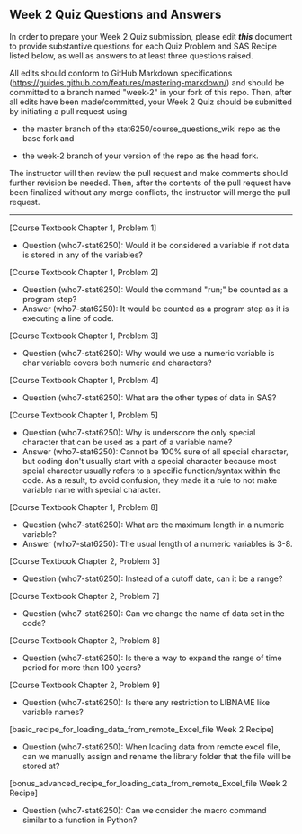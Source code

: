
## Week 2 Quiz Questions and Answers

In order to prepare your Week 2 Quiz submission, please edit ***this*** document to provide substantive questions for each Quiz Problem and SAS Recipe listed below, as well as answers to at least three questions raised.

All edits should conform to GitHub Markdown specifications (https://guides.github.com/features/mastering-markdown/) and should be committed to a branch named "week-2" in your fork of this repo. Then, after all edits have been made/committed, your Week 2 Quiz should be submitted by initiating a pull request using

- the master branch of the stat6250/course_questions_wiki repo as the base fork and

- the week-2 branch of your version of the repo as the head fork.

The instructor will then review the pull request and make comments should further revision be needed. Then, after the contents of the pull request have been finalized without any merge conflicts, the instructor will merge the pull request.



********************************************************************************



[Course Textbook Chapter 1, Problem 1]
- Question (who7-stat6250): Would it be considered a variable if not data is stored in any of the variables? 



[Course Textbook Chapter 1, Problem 2]
- Question (who7-stat6250): Would the command "run;" be counted as a program step?
- Answer (who7-stat6250): It would be counted as a program step as it is executing a line of code.



[Course Textbook Chapter 1, Problem 3]
- Question (who7-stat6250): Why would we use a numeric variable is char variable covers both numeric and characters?



[Course Textbook Chapter 1, Problem 4]
- Question (who7-stat6250): What are the other types of data in SAS?



[Course Textbook Chapter 1, Problem 5]
- Question (who7-stat6250): Why is underscore the only special character that can be used as a part of a variable name?
- Answer (who7-stat6250): Cannot be 100% sure of all special character, but coding don't usually start with a special character because most speial character usually refers to a specific function/syntax within the code. As a result, to avoid confusion, they made it a rule to not make variable name with special character.



[Course Textbook Chapter 1, Problem 8]
- Question (who7-stat6250): What are the maximum length in a numeric variable?
- Answer (who7-stat6250): The usual length of a numeric variables is 3-8.



[Course Textbook Chapter 2, Problem 3]
- Question (who7-stat6250): Instead of a cutoff date, can it be a range?



[Course Textbook Chapter 2, Problem 7]
- Question (who7-stat6250): Can we change the name of data set in the code?



[Course Textbook Chapter 2, Problem 8]
- Question (who7-stat6250): Is there a way to expand the range of time period for more than 100 years?



[Course Textbook Chapter 2, Problem 9]
- Question (who7-stat6250): Is there any restriction to LIBNAME like variable names?



[basic_recipe_for_loading_data_from_remote_Excel_file Week 2 Recipe]
- Question (who7-stat6250): When loading data from remote excel file, can we manually assign and rename the library folder that the file will be stored at?



[bonus_advanced_recipe_for_loading_data_from_remote_Excel_file Week 2 Recipe]
- Question (who7-stat6250): Can we consider the macro command similar to a function in Python?

